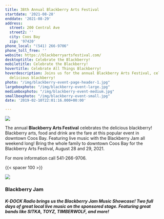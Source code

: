 ```yaml
---
title: 38th Annual Blackberry Arts Festival
startdate: '2021-08-28'
enddate: '2021-08-29'
address:
  street: 200 Central Ave
  street2: ''
  city: Coos Bay
  zip: '97420'
phone_local: "(541) 266-9706"
phone_toll_free: ''
website: https://blackberryartsfestival.com/
desktoptitle: Celebrate the Blackberry!
mobiletitle: Celebrate the Blackberry!
hovertitle: Celebrate All Things Blackberry!
hoverdescription: Joins us for the annual Blackberry Arts Festival, celebrating the
  delicious blackberry!
photo: "/img/blackberry-event-page-header-1.jpg"
largeboxphoto: "/img/blackberry-event-large.jpg"
mediumboxphoto: "/img/blackberry-event-medium.jpg"
smallboxphoto: "/img/blackberry-event-small.jpg"
date: '2019-02-10T22:01:16.000+00:00'

---
```

![](/img/blackberry-fest-blog-695-322.jpg)

The annual **Blackberry Arts Festival** celebrates the delicious blackberry! Blackberry arts, food and drink are the fare at this popular event in downtown Coos Bay. Featuring live music with the Blackberry Jam all weekend long! Bring the whole family to downtown Coos Bay for the Blackberry Arts Festival, August 28 and 29, 2021.

For more information call 541-266-9706.

{{< spacer 100 >}}

_![](/img/blackberry-jam-image.jpeg)_

### **Blackberry Jam** 

##### K-DOCK Radio brings us the Blackberry Jam Music Showcase! Two full days of great local live music on the sponsored stage. Featuring great bands like SITKA, TOYZ, TIMBERWOLF, and more!